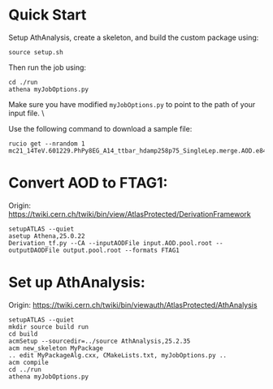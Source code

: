# Quick Start
Setup AthAnalysis, create a skeleton, and build the custom package using:
```
source setup.sh
```
Then run the job using:
```
cd ./run
athena myJobOptions.py
```
Make sure you have modified `myJobOptions.py` to point to the path of your input file. \\

Use the following command to download a sample file: 
```
rucio get --nrandom 1 mc21_14TeV.601229.PhPy8EG_A14_ttbar_hdamp258p75_SingleLep.merge.AOD.e8481_s4149_r14701_r14702_tid33629038_00
```

# Convert AOD to FTAG1:
Origin: https://twiki.cern.ch/twiki/bin/view/AtlasProtected/DerivationFramework

```
setupATLAS --quiet
asetup Athena,25.0.22
Derivation_tf.py --CA --inputAODFile input.AOD.pool.root --outputDAODFile output.pool.root --formats FTAG1
```

# Set up AthAnalysis:
Origin: https://twiki.cern.ch/twiki/bin/viewauth/AtlasProtected/AthAnalysis

```
setupATLAS --quiet
mkdir source build run
cd build
acmSetup --sourcedir=../source AthAnalysis,25.2.35
acm new_skeleton MyPackage
.. edit MyPackageAlg.cxx, CMakeLists.txt, myJobOptions.py ..
acm compile
cd ../run
athena myJobOptions.py
```
